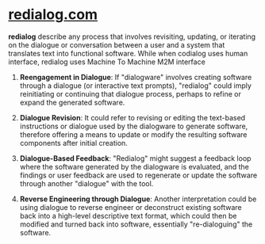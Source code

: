 # [redialog.com](http://www.redialog.com/)

**redialog** describe any process that involves revisiting, updating, or iterating on the dialogue or conversation between a user and a system that translates text into functional software.
While when codialog uses human interface, redialog uses Machine To Machine M2M interface

1. **Reengagement in Dialogue**:
   If "dialogware" involves creating software through a dialogue (or interactive text prompts), "redialog" could imply reinitiating or continuing that dialogue process, perhaps to refine or expand the generated software.

2. **Dialogue Revision**:
   It could refer to revising or editing the text-based instructions or dialogue used by the dialogware to generate software, therefore offering a means to update or modify the resulting software components after initial creation.

3. **Dialogue-Based Feedback**:
   "Redialog" might suggest a feedback loop where the software generated by the dialogware is evaluated, and the findings or user feedback are used to regenerate or update the software through another "dialogue" with the tool.

4. **Reverse Engineering through Dialogue**:
   Another interpretation could be using dialogue to reverse engineer or deconstruct existing software back into a high-level descriptive text format, which could then be modified and turned back into software, essentially "re-dialoguing" the software.


